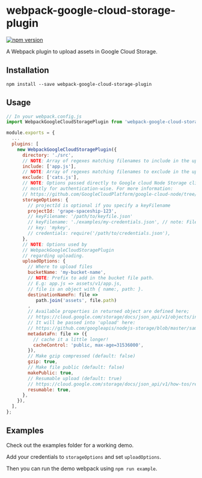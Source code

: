 # webpack-google-cloud-storage-plugin

[![npm version](https://badge.fury.io/js/webpack-google-cloud-storage-plugin.svg)](https://badge.fury.io/js/webpack-google-cloud-storage-plugin)

A Webpack plugin to upload assets in Google Cloud Storage.

## Installation

`npm install --save webpack-google-cloud-storage-plugin`

## Usage

```JavaScript
// In your webpack.config.js
import WebpackGoogleCloudStoragePlugin from 'webpack-google-cloud-storage-plugin';

module.exports = {
  ...
  plugins: [
    new WebpackGoogleCloudStoragePlugin({
      directory: './src',
      // NOTE: Array of regexes matching filenames to include in the uploading process
      include: ['app.js'],
      // NOTE: Array of regexes matching filenames to exclude in the uploading process
      exclude: ['cats.js'],
      // NOTE: Options passed directly to Google cloud Node Storage client. This is 
      // mostly for authentication-wise. For more information:
      // https://github.com/GoogleCloudPlatform/google-cloud-node/tree/master/packages/storage#authentication
      storageOptions: {
        // projectId is optional if you specify a keyFilename
        projectId: 'grape-spaceship-123',
        // keyFilename: '/path/to/keyfile.json'
        // keyFilename: './examples/my-credentials.json', // note: Filename, not FileName
        // key: 'mykey',
        // credentials: require('/path/to/credentials.json'),
      },
      // NOTE: Options used by
      // WebpackGoogleCloudStoragePlugin
      // regarding uploading.
      uploadOptions: {
        // Where to upload files
        bucketName: 'my-bucket-name',
        // NOTE: Prefix to add in the bucket file path.
        // E.g: app.js => assets/v1/app.js,
        // file is an object with { name:, path: }.
        destinationNameFn: file =>
           path.join('assets', file.path)
        ,
        // Available properties in returned object are defined here;
        // https://cloud.google.com/storage/docs/json_api/v1/objects/insert#request_properties_JSON
        // It will be passed into 'upload' here:
        // https://github.com/googleapis/nodejs-storage/blob/master/samples/files.js#L116
        metadataFn: file => ({
          // cache it a little longer!
          cacheControl: 'public, max-age=31536000',
        }),
        // Make gzip compressed (default: false)
        gzip: true,
        // Make file public (default: false)
        makePublic: true,
        // Resumable upload (default: true)
        // https://cloud.google.com/storage/docs/json_api/v1/how-tos/resumable-upload
        resumable: true,
      },
    }),
  ],
};
```
## Examples

Check out the examples folder for a working demo.

Add your credentials to `storageOptions` and set `uploadOptions`.

Then you can run the demo webpack using `npm run example`.
